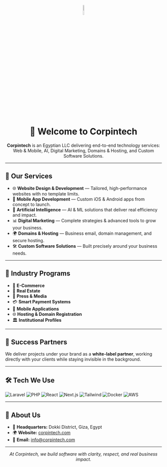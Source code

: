 <!-- Banner -->
<p align="center">
  <img src="https://corpintech.com/assets/images/logo.png" alt="Corpintech Banner" width="9%" />
</p>

<h1 align="center">👋 Welcome to Corpintech</h1>

<p align="center">
  <b>Corpintech</b> is an Egyptian LLC delivering end-to-end technology services:<br>
  Web & Mobile, AI, Digital Marketing, Domains & Hosting, and Custom Software Solutions.
</p>

---

## 🚀 Our Services
- 🌐 **Website Design & Development** — Tailored, high-performance websites with no template limits.  
- 📱 **Mobile App Development** — Custom iOS & Android apps from concept to launch.  
- 🤖 **Artificial Intelligence** — AI & ML solutions that deliver real efficiency and impact.  
- 📊 **Digital Marketing** — Complete strategies & advanced tools to grow your business.  
- 🌍 **Domains & Hosting** — Business email, domain management, and secure hosting.  
- 🛠 **Custom Software Solutions** — Built precisely around your business needs.  

---

## 🧩 Industry Programs
- 🛒 **E-Commerce**  
- 🏢 **Real Estate**  
- 📰 **Press & Media**  
- 💳 **Smart Payment Systems**  
- 📱 **Mobile Applications**  
- 🌐 **Hosting & Domain Registration**  
- 🏛 **Institutional Profiles**

---

## 🤝 Success Partners
We deliver projects under your brand as a **white-label partner**, working directly with your clients while staying invisible in the background.  

---

## 🛠 Tech We Use
<p>
  <img alt="Laravel" src="https://img.shields.io/badge/Laravel-FF2D20?logo=laravel&logoColor=white">
  <img alt="PHP" src="https://img.shields.io/badge/PHP-777BB4?logo=php&logoColor=white">
  <img alt="React" src="https://img.shields.io/badge/React-20232A?logo=react&logoColor=61DAFB">
  <img alt="Next.js" src="https://img.shields.io/badge/Next.js-000000?logo=nextdotjs&logoColor=white">
  <img alt="Tailwind" src="https://img.shields.io/badge/Tailwind-06B6D4?logo=tailwindcss&logoColor=white">
  <img alt="Docker" src="https://img.shields.io/badge/Docker-2496ED?logo=docker&logoColor=white">
  <img alt="AWS" src="https://img.shields.io/badge/AWS-232F3E?logo=amazonaws&logoColor=FF9900">
</p>

---

## 📍 About Us
- 📌 **Headquarters:** Dokki District, Giza, Egypt  
- 🌍 **Website:** [corpintech.com](https://corpintech.com)  
- 📧 **Email:** [info@corpintech.com](mailto:info@corpintech.com)  

---

<p align="center"><i>At Corpintech, we build software with clarity, respect, and real business impact.</i></p>
